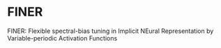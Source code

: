 # FINER
FINER: Flexible spectral-bias tuning in Implicit NEural Representation by Variable-periodic Activation Functions
